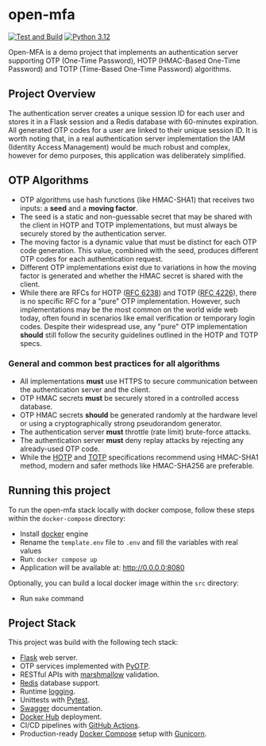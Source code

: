 # open-mfa
[![Test and Build](https://github.com/rodzera/open-mfa/actions/workflows/test_and_build.yml/badge.svg?branch=master)](https://github.com/rodzera/open-mfa/actions/workflows/test_and_build.yml) [![Python 3.12](https://img.shields.io/badge/python-3.12.x-blue.svg)](https://www.python.org/downloads/release/python-3111/)

Open-MFA is a demo project that implements an authentication server supporting OTP (One-Time Password), HOTP (HMAC-Based One-Time Password) and TOTP (Time-Based One-Time Password) algorithms. 

## Project Overview

The authentication server creates a unique session ID for each user and stores it in a Flask session and a Redis database with 60-minutes expiration. All generated OTP codes for a user are linked to their unique session ID. It is worth noting that, in a real authentication server implementation the IAM (Identity Access Management) would be much robust and complex, however for demo purposes, this application was deliberately simplified.

## OTP Algorithms

* OTP algorithms use hash functions (like HMAC-SHA1) that receives two inputs: a **seed** and a **moving factor**.
* The seed is a static and non-guessable secret that may be shared with the client in HOTP and TOTP implementations, but must always be securely stored by the authentication server. 
* The moving factor is a dynamic value that must be distinct for each OTP code generation. This value, combined with the seed, produces different OTP codes for each authentication request.
* Different OTP implementations exist due to variations in how the moving factor is generated and whether the HMAC secret is shared with the client.
* While there are RFCs for HOTP ([RFC 6238](https://datatracker.ietf.org/doc/html/rfc6238)) and TOTP ([RFC 4226](https://datatracker.ietf.org/doc/html/rfc4226)), there is no specific RFC for a "pure" OTP implementation. However, such implementations may be the most common on the world wide web today, often found in scenarios like email verification or temporary login codes. Despite their widespread use, any "pure" OTP implementation **should** still follow the security guidelines outlined in the HOTP and TOTP specs.

### General and common best practices for all algorithms

* All implementations **must** use HTTPS to secure communication between the authentication server and the client.
* OTP HMAC secrets **must** be securely stored in a controlled access database.
* OTP HMAC secrets **should** be generated randomly at the hardware level or using a cryptographically strong pseudorandom generator.
* The authentication server **must** throttle (rate limit) brute-force attacks.
* The authentication server **must** deny replay attacks by rejecting any already-used OTP code.
* While the [HOTP](https://datatracker.ietf.org/doc/html/rfc4226) and [TOTP](https://datatracker.ietf.org/doc/html/rfc6238) specifications recommend using HMAC-SHA1 method, modern and safer methods like HMAC-SHA256 are preferable.

## Running this project

To run the open-mfa stack locally with docker compose, follow these steps within the `docker-compose` directory:
* Install [docker](https://docs.docker.com/engine/install/) engine
* Rename the `template.env` file to `.env` and fill the variables with real values
* Run: `docker compose up`
* Application will be available at: http://0.0.0.0:8080

Optionally, you can build a local docker image within the `src` directory:
* Run `make` command

## Project Stack

This project was build with the following tech stack:

- [Flask](https://flask.palletsprojects.com/en/stable/) web server. 
- OTP services implemented with [PyOTP](https://github.com/pyauth/pyotp).
- RESTful APIs with [marshmallow](https://flask-marshmallow.readthedocs.io/en/latest/) validation.
- [Redis](https://hub.docker.com/_/redis) database support.
- Runtime [logging](https://docs.python.org/3.12/library/logging).
- Unittests with [Pytest](https://docs.pytest.org/en/7.4.x/).
- [Swagger](https://github.com/flasgger/flasgger) documentation.
- [Docker Hub](https://docs.docker.com/docker-hub/) deployment.
- CI/CD pipelines with [GitHub Actions](https://docs.github.com/en/actions).
- Production-ready [Docker Compose](https://docs.docker.com/compose/) setup with [Gunicorn](https://gunicorn.org/).
